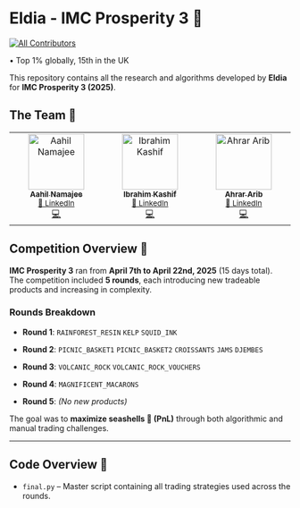 # Eldia - IMC Prosperity 3 🐚

[![All Contributors](https://img.shields.io/badge/all_contributors-3-orange.svg?style=flat-square)](#contributors-)

• Top 1% globally, 15th in the UK


This repository contains all the research and algorithms developed by **Eldia** for **IMC Prosperity 3 (2025)**.

## The Team 🕺

<table>
  <tbody>
    <tr>
      <td align="center" valign="top" width="14.28%">
        <a href="https://github.com/aahiill">
          <img src="https://avatars.githubusercontent.com/u/46938400?v=4" width="100px;" alt="Aahil Namajee"/>
          <br /><sub><b>Aahil Namajee</b></sub></a>
        <br /><sub><a href="https://www.linkedin.com/in/aahil-namajee/" title="LinkedIn">🔗 LinkedIn</a></sub>
        <br />
         <a href="https://github.com/aahiill/IMC-Prosperity-3/commits?author=aahiill" title="Code">💻</a>
      </td>
      <td align="center" valign="top" width="14.28%">
        <a href="https://github.com/Kashof1">
          <img src="https://avatars.githubusercontent.com/u/94566109?v=4" width="100px;" alt="Ibrahim Kashif"/>
          <br /><sub><b>Ibrahim Kashif</b></sub></a>
        <br /><sub><a href="https://www.linkedin.com/in/ibrahim-kashif-153a0025a/" title="LinkedIn">🔗 LinkedIn</a></sub>
        <br />
        <a href="https://github.com/aahiill/IMC-Prosperity-3/commits?author=Kashof1" title="Code">💻</a>
      </td>
      <td align="center" valign="top" width="14.28%">
        <a href="https://github.com/AhrarArib">
          <img src="https://avatars.githubusercontent.com/u/106666601?v=4" width="100px;" alt="Ahrar Arib"/>
          <br /><sub><b>Ahrar Arib</b></sub></a>
        <br /><sub><a href="https://www.linkedin.com/in/ahrar-arib/" title="LinkedIn">🔗 LinkedIn</a></sub>
        <br /><a href="https://github.com/aahiill/IMC-Prosperity-3/commits?author=AhrarArib" title="Code">💻</a>
      </td>
  </tbody>
</table>


## Competition Overview 📅

**IMC Prosperity 3** ran from **April 7th to April 22nd, 2025** (15 days total).  
The competition included **5 rounds**, each introducing new tradeable products and increasing in complexity.

### Rounds Breakdown

- **Round 1**:  `RAINFOREST_RESIN`  `KELP`  `SQUID_INK`

- **Round 2**:  `PICNIC_BASKET1`  `PICNIC_BASKET2`  `CROISSANTS`  `JAMS`  `DJEMBES`

- **Round 3**:  `VOLCANIC_ROCK`  `VOLCANIC_ROCK_VOUCHERS`

- **Round 4**:  `MAGNIFICENT_MACARONS`

- **Round 5**:  *(No new products)*



The goal was to **maximize seashells 🐚 (PnL)** through both algorithmic and manual trading challenges.

---

## Code Overview 📂

- `final.py` – Master script containing all trading strategies used across the rounds.
